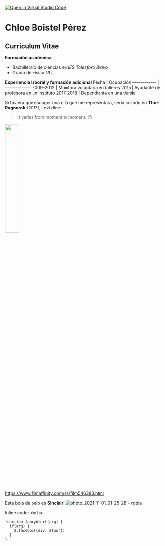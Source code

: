 [![Open in Visual Studio Code](https://classroom.github.com/assets/open-in-vscode-f059dc9a6f8d3a56e377f745f24479a46679e63a5d9fe6f495e02850cd0d8118.svg)](https://classroom.github.com/online_ide?assignment_repo_id=6129499&assignment_repo_type=AssignmentRepo)

# Chloe Boistel Pérez
## Curriculum Vitae

**Formación académica**
* Bachillerato de ciencias en *IES Telesforo Bravo*
* Grado de Física *ULL*

**Experiencia laboral y formación adicional**
Fecha | Ocupación
------------ | -------------
2009-2012 | Monitora voluntaria en talleres
2015 | Ayudante de profesora en un instituto
2017-2018 | Dependienta en una tienda



Si tuviera que escoger una cita que me representara, sería cuando en **Thor: Ragnarok** *(2017)*, Loki dice:
> It varies from moment to moment. :smirk:

<img
     width="30%"
     src="https://pics.filmaffinity.com/thor_ragnarok-115636540-large.jpg"/>
     
https://www.filmaffinity.com/es/film546383.html



Esta bola de pelo es **Sinclair**:
![photo_2021-11-01_01-25-28 - copia](https://user-images.githubusercontent.com/93216010/139609306-e0c69b44-9923-433f-8d12-0f25d312f186.jpg)

Inline code: `<hola>`

```
function fancyAlert(arg) {
  if(arg) {
    $.facebox({div:'#foo'})
  }
}
```


